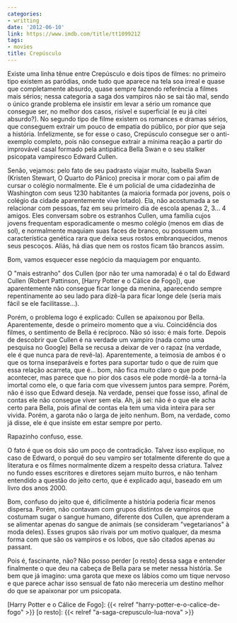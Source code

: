 ```yaml
---
categories:
- writting
date: '2012-06-10'
link: https://www.imdb.com/title/tt1099212
tags:
- movies
title: Crepúsculo
---
```


Existe uma linha tênue entre Crepúsculo e dois tipos de filmes: no primeiro tipo existem as paródias, onde tudo que aparece na tela soa irreal e quase que completamente absurdo, quase sempre fazendo referência a filmes mais sérios; nessa categoria a saga dos vampiros não se sai tão mal, sendo o único grande problema ele insistir em levar a sério um romance que consegue ser, no melhor dos casos, risível e superficial (e eu já citei absurdo?). No segundo tipo de filme existem os romances e dramas sérios, que conseguem extrair um pouco de empatia do público, por pior que seja a história. Infelizmente, se for esse o caso, Crepúsculo consegue ser o anti-exemplo completo, pois não consegue extrair a mínima reação a partir do improvável casal formado pela antipática Bella Swan e o seu stalker psicopata vampiresco Edward Cullen.

Senão, vejamos: pelo fato de seu padrasto viajar muito, Isabella Swan (Kristen Stewart, O Quarto do Pânico) precisa ir morar com o pai afim de cursar o colégio normalmente. Ele é um policial de uma cidadezinha de Washington com seus 1230 habitantes (a maioria formada por jovens, pois o colégio da cidade aparentemente vive lotado). Ela, não acostumada a se relacionar com pessoas, faz em seu primeiro dia de escola apenas 2, 3... 4 amigos. Eles conversam sobre os estranhos Cullen, uma família cujos jovens frequentam esporadicamente o mesmo colégio (menos em dias de sol), e normalmente maquiam suas faces de branco, ou possuem uma característica genética rara que deixa seus rostos embranquecidos, menos seus pescoços. Aliás, há dias que nem os rostos ficam tão brancos assim.

Bom, vamos esquecer esse negócio da maquiagem por enquanto.

O "mais estranho" dos Cullen (por não ter uma namorada) é o tal do Edward Cullen (Robert Pattinson, [Harry Potter e o Cálice de Fogo]), que aparentemente não consegue ficar longe da menina, aparecendo sempre repentinamente ao seu lado para dizê-la para ficar longe dele (seria mais fácil se ele facilitasse...).

Porém, o problema logo é explicado: Cullen se apaixonou por Bella. Aparentemente, desde o primeiro momento que a viu. Coincidência dos filmes, o sentimento de Bella é recíproco. Não só isso: é mais forte. Depois de descobrir que Cullen é na verdade um vampiro (nada como uma pesquisa no Google) Bella se recusa a deixar de ver o rapaz (na verdade, ele é que nunca para de revê-la). Aparentemente, a teimosia de ambos é o que os torna inseparáveis e fortes para suportar tudo o que de ruim que essa relação acarreta, que é... bom, não fica muito claro o que pode acontecer, mas parece que no pior dos casos ele pode mordê-la a torná-la imortal como ele, o que faria com que vivessem juntos para sempre. Porém, não é isso que Edward deseja. Na verdade, pensei que fosse isso, afinal de contas ele não consegue viver sem ela. Ah, já sei: não é o que ele acha certo para Bella, pois afinal de contas ela tem uma vida inteira para ser vivida. Porém, a garota não o larga de jeito nenhum. Bom, na verdade, como já disse, ele é que insiste em estar sempre por perto.

Rapazinho confuso, esse.

O fato é que os dois são um poço de contradição. Talvez isso explique, no caso de Edward, o porquê do seu vampiro ser totalmente diferente do que a literatura e os filmes normalmente dizem a respeito dessa criatura. Talvez no fundo esses escritores e diretores sejam muito burros, e não tenham entendido a questão do jeito certo, que é explicado aqui, baseado em um livro dos anos 2000.

Bom, confuso do jeito que é, dificilmente a história poderia ficar menos dispersa. Porém, não contavam com grupos distintos de vampiros que costumam sugar o sangue humano, diferente dos Cullen, que aprenderam a se alimentar apenas do sangue de animais (se consideram "vegetarianos" à moda deles). Esses grupos são rivais por um motivo qualquer, da mesma forma com que são os vampiros e os lobos, que são citados apenas au passant.

Pois é, fascinante, não? Não posso perder [o resto] dessa saga e entender finalmente o que deu na cabeça de Bella para se meter nessa história. Se bem que já imagino: uma garota que mexe os lábios como um tique nervoso e que parece achar isso sensual de fato não mereceria um destino melhor do que se apaixonar por um psicopata.

[Harry Potter e o Cálice de Fogo]: {{< relref "harry-potter-e-o-calice-de-fogo" >}}
[o resto]: {{< relref "a-saga-crepusculo-lua-nova" >}}

